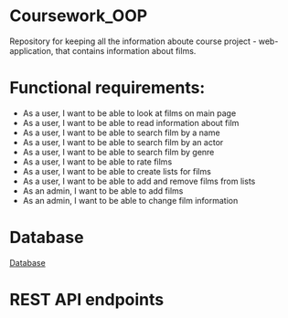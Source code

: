 # Coursework_OOP
Repository for keeping all the information aboute course project - web-application, that contains information about films.

# Functional requirements:
-	As a user, I want to be able to look at films on main page
-	As a user, I want to be able to read information about film 
-	As a user, I want to be able to search film by a name 
-	As a user, I want to be able to search film by an actor
-	As a user, I want to be able to search film by genre
-	As a user, I want to be able to rate films
-	As a user, I want to be able to create lists for films
-	As a user, I want to be able to add and remove films from lists
-	As an admin, I want to be able to add films
-	As an admin, I want to be able to change film information

# Database

[Database](database.png)

# REST API endpoints
